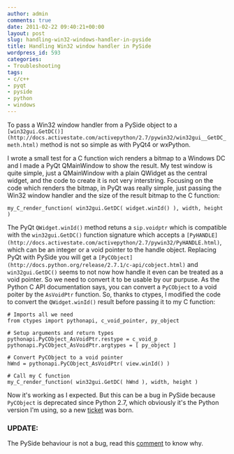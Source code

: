```yaml
---
author: admin
comments: true
date: 2011-02-22 09:40:21+00:00
layout: post
slug: handling-win32-windows-handler-in-pyside
title: Handling Win32 window handler in PySide
wordpress_id: 593
categories:
- Troubleshooting
tags:
- c/c++
- pyqt
- pyside
- python
- windows
---
```


To pass a Win32 window handler from a PySide object to a `[win32gui.GetDC()](http://docs.activestate.com/activepython/2.7/pywin32/win32gui__GetDC_meth.html)` method is not so simple as with PyQt4 or wxPython.

<!-- more -->

I wrote a small test for a C function wich renders a bitmap to a Windows DC and I made a PyQt QMainWindow to show the result. My test window is quite simple, just a QMainWindow with a plain QWidget as the central widget, and the code to create it is not very interstring.
Focusing on the code which renders the bitmap, in PyQt was really simple, just passing the Win32 window handler and the size of the result bitmap to the C function:



    my_C_render_function( win32gui.GetDC( widget.winId() ), width, height )



The PyQt `QWidget.winId()` method retuns a `sip.voidptr` which is compatible with the `win32gui.GetDC()` function signature which accepts a `[PyHANDLE](http://docs.activestate.com/activepython/2.7/pywin32/PyHANDLE.html)`, which can be an integer or a void pointer to the handle object.
Replacing PyQt with PySide you will get a `[PyCObject](http://docs.python.org/release/2.7.1/c-api/cobject.html)` and `win32gui.GetDC()` seems to not now how handle it even can be treated as a void pointer. So we need to convert it to be usable by our purpuse.
As the Python C API documentation says, you can convert a `PyCObject` to a void poiter by the `AsVoidPtr` function. So, thanks to ctypes, I modified the code to convert the `QWidget.winId()` result before passing it to my C function:



    # Imports all we need
    from ctypes import pythonapi, c_void_pointer, py_object

    # Setup arguments and return types
    pythonapi.PyCObject_AsVoidPtr.restype = c_void_p
    pythonapi.PyCObject_AsVoidPtr.argtypes = [ py_object ]

    # Convert PyCObject to a void pointer
    hWnd = pythonapi.PyCObject_AsVoidPtr( view.winId() )

    # Call my C function
    my_C_render_function( win32gui.GetDC( hWnd ), width, height )



Now it's working as I expected. But this can be a bug in PySide because `PyCObject` is deprecated since Python 2.7, which obviously it's the Python version I'm using, so a new [ticket](http://bugs.openbossa.org/show_bug.cgi?id=695) was born.


### UPDATE:


The PySide behaviour is not a bug, read this [comment](http://bugs.openbossa.org/show_bug.cgi?id=695#c1) to know why.

